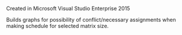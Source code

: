 Created in Microsoft Visual Studio Enterprise 2015

Builds graphs for possibility of conflict/necessary assignments when making schedule for selected matrix size.
